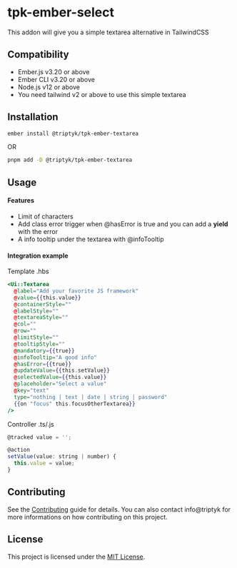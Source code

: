 tpk-ember-select
==============================================================================

This addon will give you a simple textarea alternative in TailwindCSS


Compatibility
------------------------------------------------------------------------------

* Ember.js v3.20 or above
* Ember CLI v3.20 or above
* Node.js v12 or above
* You need tailwind v2 or above to use this simple textarea


Installation
------------------------------------------------------------------------------

```zsh
ember install @triptyk/tpk-ember-textarea
```
OR
```zsh
pnpm add -D @triptyk/tpk-ember-textarea
```


Usage
------------------------------------------------------------------------------
#### Features

- Limit of characters
- Add class error trigger when @hasError is true and you can add a **yield** with the error
- A info tooltip under the textarea with @infoTooltip

#### Integration example 

Template .hbs
```hbs
<Ui::Textarea
  @label="Add your favorite JS framework"
  @value={{this.value}}
  @containerStyle=""
  @labelStyle=""
  @textareaStyle=""
  @col=""
  @row=""
  @limitStyle=""
  @tooltipStyle=""
  @mandatory={{true}}
  @infoTooltip="A good info"
  @hasError={{true}}
  @updateValue={{this.setValue}}
  @selectedValue={{this.value}}
  @placeholder="Select a value"
  @key="text"
  type="nothing | text | date | string | password"
  {{on "focus" this.focusOtherTextarea}}
/>
```

Controller .ts/.js
```js
@tracked value = '';

@action
setValue(value: string | number) {
  this.value = value;
}
```

Contributing
------------------------------------------------------------------------------

See the [Contributing](CONTRIBUTING.md) guide for details.
You can also contact info@triptyk for more informations on how contributing on this project.


License
------------------------------------------------------------------------------

This project is licensed under the [MIT License](LICENSE.md).
